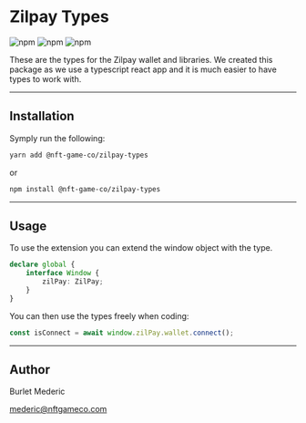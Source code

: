 # Zilpay Types

![npm](https://img.shields.io/npm/dm/@nft-game-co/zilpay-types?color=orange)
![npm](https://img.shields.io/npm/l/@nft-game-co/zilpay-types?color=orange)
![npm](https://img.shields.io/npm/v/@nft-game-co/zilpay-types)

These are the types for the Zilpay  wallet and libraries. We created this package as we use a typescript react app and it is much easier to have types to work with.

---

## Installation

Symply run the following:

```bash
yarn add @nft-game-co/zilpay-types
```

or

```bash
npm install @nft-game-co/zilpay-types
```

---

## Usage

To use the extension you can extend the window object with the type.

```ts
declare global {
    interface Window {
        zilPay: ZilPay;
    }
}
```

You can then use the types freely when coding:


```ts
const isConnect = await window.zilPay.wallet.connect();
```

---

## Author

Burlet Mederic 

mederic@nftgameco.com
